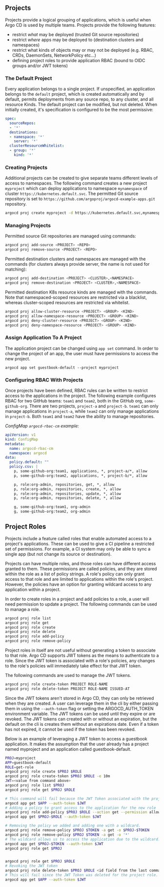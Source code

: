 ## Projects

Projects provide a logical grouping of applications, which is useful when Argo CD is used by multiple
teams. Projects provide the following features:

* restrict *what* may be deployed (trusted Git source repositories)
* restrict *where* apps may be deployed to (destination clusters and namespaces)
* restrict what kinds of objects may or may not be deployed (e.g. RBAC, CRDs, DaemonSets, NetworkPolicy etc...)
* defining project roles to provide application RBAC (bound to OIDC groups and/or JWT tokens)

### The Default Project

Every application belongs to a single project. If unspecified, an application belongs to the
`default` project, which is created automatically and by default, permits deployments from any
source repo, to any cluster, and all resource Kinds. The default project can be modified, but not
deleted. When initially created, it's specification is configured to be the most permissive:

```yaml
spec:
  sourceRepos:
  - '*'
  destinations:
  - namespace: '*'
    server: '*'
  clusterResourceWhitelist:
  - group: '*'
    kind: '*'
```

### Creating Projects

Additional projects can be created to give separate teams different levels of access to namespaces.
The following command creates a new project `myproject` which can deploy applications to namespace
`mynamespace` of cluster `https://kubernetes.default.svc`. The permitted Git source repository is
set to `https://github.com/argoproj/argocd-example-apps.git` repository.

```bash
argocd proj create myproject -d https://kubernetes.default.svc,mynamespace -s https://github.com/argoproj/argocd-example-apps.git
```

### Managing Projects

Permitted source Git repositories are managed using commands:

```bash
argocd proj add-source <PROJECT> <REPO>
argocd proj remove-source <PROJECT> <REPO>
```

Permitted destination clusters and namespaces are managed with the commands (for clusters always provide server, the name is not used for matching):

```bash
argocd proj add-destination <PROJECT> <CLUSTER>,<NAMESPACE>
argocd proj remove-destination <PROJECT> <CLUSTER>,<NAMESPACE>
```

Permitted destination K8s resource kinds are managed with the commands. Note that namespaced-scoped
resources are restricted via a blacklist, whereas cluster-scoped resources are restricted via
whitelist.

```bash
argocd proj allow-cluster-resource <PROJECT> <GROUP> <KIND>
argocd proj allow-namespace-resource <PROJECT> <GROUP> <KIND>
argocd proj deny-cluster-resource <PROJECT> <GROUP> <KIND>
argocd proj deny-namespace-resource <PROJECT> <GROUP> <KIND>
```

### Assign Application To A Project

The application project can be changed using `app set` command. In order to change the project of
an app, the user must have permissions to access the new project.

```
argocd app set guestbook-default --project myproject
```

### Configuring RBAC With Projects

Once projects have been defined, RBAC rules can be written to restrict access to the applications
in the project. The following example configures RBAC for two GitHub teams: `team1` and `team2`,
both in the GitHub org, `some-github-org`. There are two projects, `project-a` and `project-b`.
`team1` can only manage applications in `project-a`, while `team2` can only manage applications in
`project-b`. Both `team1` and `team2` have the ability to manage repositories.

*ConfigMap `argocd-rbac-cm` example:*

```yaml
apiVersion: v1
kind: ConfigMap
metadata:
  name: argocd-rbac-cm
  namespace: argocd
data:
  policy.default: ""
  policy.csv: |
    p, some-github-org:team1, applications, *, project-a/*, allow
    p, some-github-org:team2, applications, *, project-b/*, allow

    p, role:org-admin, repositories, get, *, allow
    p, role:org-admin, repositories, create, *, allow
    p, role:org-admin, repositories, update, *, allow
    p, role:org-admin, repositories, delete, *, allow

    g, some-github-org:team1, org-admin
    g, some-github-org:team2, org-admin
```

## Project Roles

Projects include a feature called roles that enable automated access to a project's applications.
These can be used to give a CI pipeline a restricted set of permissions. For example, a CI system
may only be able to sync a single app (but not change its source or destination).

Projects can have multiple roles, and those roles can have different access granted to them. These
permissions are called policies, and they are stored within the role as a list of policy strings.
A role's policy can only grant access to that role and are limited to applications within the role's
project.  However, the policies have an option for granting wildcard access to any application
within a project.

In order to create roles in a project and add policies to a role, a user will need permission to
update a project.  The following commands can be used to manage a role.

```bash
argocd proj role list
argocd proj role get
argocd proj role create
argocd proj role delete
argocd proj role add-policy
argocd proj role remove-policy
```

Project roles in itself are not useful without generating a token to associate to that role. Argo CD
supports JWT tokens as the means to authenticate to a role. Since the JWT token is
associated with a role's policies, any changes to the role's policies will immediately take effect
for that JWT token.

The following commands are used to manage the JWT tokens.

```bash
argocd proj role create-token PROJECT ROLE-NAME
argocd proj role delete-token PROJECT ROLE-NAME ISSUED-AT
```

Since the JWT tokens aren't stored in Argo CD, they can only be retrieved when they are created. A
user can leverage them in the cli by either passing them in using the `--auth-token` flag or setting
the ARGOCD_AUTH_TOKEN environment variable. The JWT tokens can be used until they expire or are
revoked.  The JWT tokens can created with or without an expiration, but the default on the cli is
creates them without an expirations date.  Even if a token has not expired, it cannot be used if
the token has been revoked.

Below is an example of leveraging a JWT token to access a guestbook application.  It makes the
assumption that the user already has a project named myproject and an application called
guestbook-default.

```bash
PROJ=myproject
APP=guestbook-default
ROLE=get-role
argocd proj role create $PROJ $ROLE
argocd proj role create-token $PROJ $ROLE -e 10m
JWT=<value from command above>
argocd proj role list $PROJ
argocd proj role get $PROJ $ROLE

# This command will fail because the JWT Token associated with the project role does not have a policy to allow access to the application
argocd app get $APP --auth-token $JWT
# Adding a policy to grant access to the application for the new role
argocd proj role add-policy $PROJ $ROLE --action get --permission allow --object $APP
argocd app get $PROJ-$ROLE --auth-token $JWT

# Removing the policy we added and adding one with a wildcard.
argocd proj role remove-policy $PROJ $TOKEN -a get -o $PROJ-$TOKEN
argocd proj role remove-policy $PROJ $TOKEN -a get -o '*'
# The wildcard allows us to access the application due to the wildcard.
argocd app get $PROJ-$TOKEN --auth-token $JWT
argocd proj role get $PROJ


argocd proj role get $PROJ $ROLE
# Revoking the JWT token
argocd proj role delete-token $PROJ $ROLE <id field from the last command>
# This will fail since the JWT Token was deleted for the project role.
argocd app get $APP --auth-token $JWT
```

